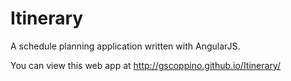 # Itinerary
A schedule planning application written with AngularJS.

You can view this web app at http://gscoppino.github.io/Itinerary/
